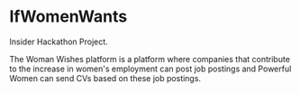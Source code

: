 # IfWomenWants
Insider Hackathon Project.

The Woman Wishes platform is a platform where companies that contribute to the increase in women's employment can post job postings and Powerful Women can send CVs based on these job postings.
